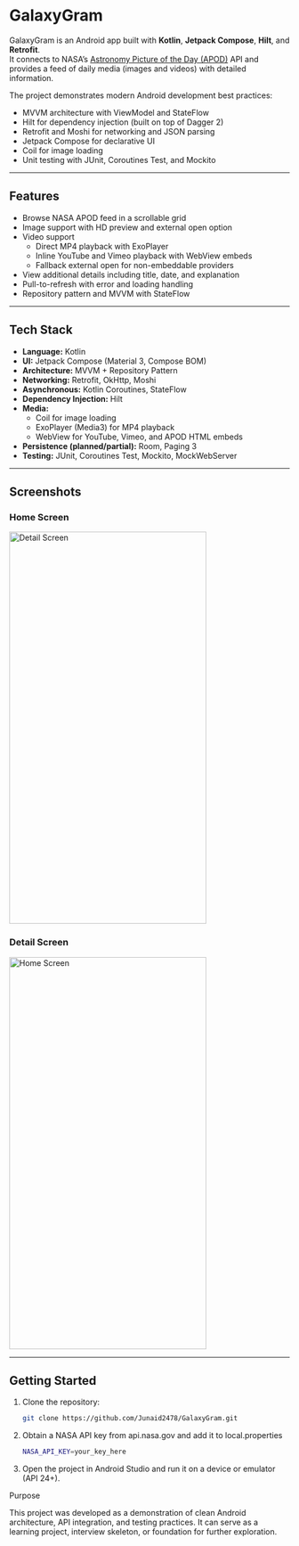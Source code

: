 # GalaxyGram

GalaxyGram is an Android app built with **Kotlin**, **Jetpack Compose**, **Hilt**, and **Retrofit**.  
It connects to NASA’s [Astronomy Picture of the Day (APOD)](https://apod.nasa.gov/apod/astropix.html) API and provides a feed of daily media (images and videos) with detailed information.

The project demonstrates modern Android development best practices:

- MVVM architecture with ViewModel and StateFlow  
- Hilt for dependency injection (built on top of Dagger 2)  
- Retrofit and Moshi for networking and JSON parsing  
- Jetpack Compose for declarative UI  
- Coil for image loading  
- Unit testing with JUnit, Coroutines Test, and Mockito  

---

## Features

- Browse NASA APOD feed in a scrollable grid  
- Image support with HD preview and external open option  
- Video support  
  - Direct MP4 playback with ExoPlayer  
  - Inline YouTube and Vimeo playback with WebView embeds  
  - Fallback external open for non-embeddable providers  
- View additional details including title, date, and explanation  
- Pull-to-refresh with error and loading handling  
- Repository pattern and MVVM with StateFlow  

---

## Tech Stack

- **Language:** Kotlin  
- **UI:** Jetpack Compose (Material 3, Compose BOM)  
- **Architecture:** MVVM + Repository Pattern  
- **Networking:** Retrofit, OkHttp, Moshi  
- **Asynchronous:** Kotlin Coroutines, StateFlow  
- **Dependency Injection:** Hilt  
- **Media:**  
  - Coil for image loading  
  - ExoPlayer (Media3) for MP4 playback  
  - WebView for YouTube, Vimeo, and APOD HTML embeds  
- **Persistence (planned/partial):** Room, Paging 3  
- **Testing:** JUnit, Coroutines Test, Mockito, MockWebServer  

---

## Screenshots

### Home Screen
<img width="354" height="704" alt="Detail Screen" src="https://github.com/user-attachments/assets/c34cc387-1d20-4d48-b989-b8c7e22eca8f" />

### Detail Screen
<img width="354" height="704" alt="Home Screen" src="https://github.com/user-attachments/assets/72ec5900-fc11-4d78-bcf0-eee23666b23b" />

---

## Getting Started

1. Clone the repository:
   ```bash
   git clone https://github.com/Junaid2478/GalaxyGram.git

2. Obtain a NASA API key from api.nasa.gov and add it to local.properties
    ```bash
   NASA_API_KEY=your_key_here

3. Open the project in Android Studio and run it on a device or emulator (API 24+).

Purpose

This project was developed as a demonstration of clean Android architecture, API integration, and testing practices.
It can serve as a learning project, interview skeleton, or foundation for further exploration.
